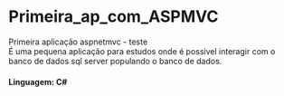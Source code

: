 # Primeira_ap_com_ASPMVC
Primeira aplicação aspnetmvc - teste<br>
É uma pequena aplicação para estudos onde é possivel interagir com o banco de dados sql server
populando o banco de dados.<br>
#### Linguagem: C#
